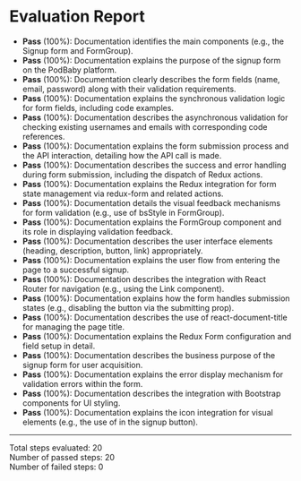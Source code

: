 # Evaluation Report

- **Pass** (100%): Documentation identifies the main components (e.g., the Signup form and FormGroup).
- **Pass** (100%): Documentation explains the purpose of the signup form on the PodBaby platform.
- **Pass** (100%): Documentation clearly describes the form fields (name, email, password) along with their validation requirements.
- **Pass** (100%): Documentation explains the synchronous validation logic for form fields, including code examples.
- **Pass** (100%): Documentation describes the asynchronous validation for checking existing usernames and emails with corresponding code references.
- **Pass** (100%): Documentation explains the form submission process and the API interaction, detailing how the API call is made.
- **Pass** (100%): Documentation describes the success and error handling during form submission, including the dispatch of Redux actions.
- **Pass** (100%): Documentation explains the Redux integration for form state management via redux-form and related actions.
- **Pass** (100%): Documentation details the visual feedback mechanisms for form validation (e.g., use of bsStyle in FormGroup).
- **Pass** (100%): Documentation explains the FormGroup component and its role in displaying validation feedback.
- **Pass** (100%): Documentation describes the user interface elements (heading, description, button, link) appropriately.
- **Pass** (100%): Documentation explains the user flow from entering the page to a successful signup.
- **Pass** (100%): Documentation describes the integration with React Router for navigation (e.g., using the Link component).
- **Pass** (100%): Documentation explains how the form handles submission states (e.g., disabling the button via the submitting prop).
- **Pass** (100%): Documentation describes the use of react-document-title for managing the page title.
- **Pass** (100%): Documentation explains the Redux Form configuration and field setup in detail.
- **Pass** (100%): Documentation describes the business purpose of the signup form for user acquisition.
- **Pass** (100%): Documentation explains the error display mechanism for validation errors within the form.
- **Pass** (100%): Documentation describes the integration with Bootstrap components for UI styling.
- **Pass** (100%): Documentation explains the icon integration for visual elements (e.g., the use of <Icon icon="sign-in" /> in the signup button).

---

Total steps evaluated: 20  
Number of passed steps: 20  
Number of failed steps: 0